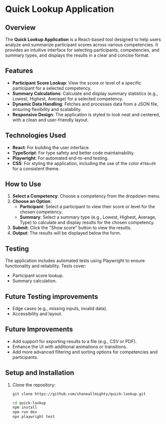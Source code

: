 # Quick Lookup Application

## Overview
The **Quick Lookup Application** is a React-based tool designed to help users analyze and summarize participant scores across various competencies. It provides an intuitive interface for selecting participants, competencies, and summary types, and displays the results in a clear and concise format.

## Features
- **Participant Score Lookup**: View the score or level of a specific participant for a selected competency.
- **Summary Calculations**: Calculate and display summary statistics (e.g., Lowest, Highest, Average) for a selected competency.
- **Dynamic Data Handling**: Fetches and processes data from a JSON file, ensuring flexibility and scalability.
- **Responsive Design**: The application is styled to look neat and centered, with a clean and user-friendly layout.

## Technologies Used
- **React**: For building the user interface.
- **TypeScript**: For type safety and better code maintainability.
- **Playwright**: For automated end-to-end testing.
- **CSS**: For styling the application, including the use of the color `#7bbcd9` for a consistent theme.

## How to Use
1. **Select a Competency**: Choose a competency from the dropdown menu.
2. **Choose an Option**:
   - **Participant**: Select a participant to view their score or level for the chosen competency.
   - **Summary**: Select a summary type (e.g., Lowest, Highest, Average, Type) to calculate and display results for the chosen competency.
3. **Submit**: Click the "Show score" button to view the results.
4. **Output**: The results will be displayed below the form.

## Testing
The application includes automated tests using Playwright to ensure functionality and reliability. Tests cover:
- Participant score lookup.
- Summary calculation.

## Future Testing improvements
- Edge cases (e.g., missing inputs, invalid data).
- Accessibility and layout.

## Future Improvements
- Add support for exporting results to a file (e.g., CSV or PDF).
- Enhance the UI with additional animations or transitions.
- Add more advanced filtering and sorting options for competencies and participants.

## Setup and Installation
1. Clone the repository:
   ```bash
   git clone https://github.com/shaneallmighty/quick-lookup.git

   cd quick-lookup
   npm install
   npm run dev
   npx playwright test